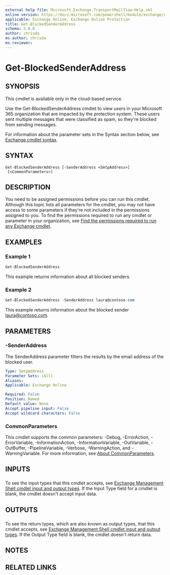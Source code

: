 ```yaml
---
external help file: Microsoft.Exchange.TransportMailflow-Help.xml
online version: https://docs.microsoft.com/powershell/module/exchange/get-blockedsenderaddress
applicable: Exchange Online, Exchange Online Protection
title: Get-BlockedSenderAddress
schema: 2.0.0
author: chrisda
ms.author: chrisda
ms.reviewer:
---
```


# Get-BlockedSenderAddress

## SYNOPSIS
This cmdlet is available only in the cloud-based service.

Use the Get-BlockedSenderAddress cmdlet to view users in your Microsoft 365 organization that are impacted by the protection system. These users sent multiple messages that were classified as spam, so they're blocked from sending messages.

For information about the parameter sets in the Syntax section below, see [Exchange cmdlet syntax](https://docs.microsoft.com/powershell/exchange/exchange-cmdlet-syntax).

## SYNTAX

```
Get-BlockedSenderAddress [-SenderAddress <SmtpAddress>]
 [<CommonParameters>]
```

## DESCRIPTION
You need to be assigned permissions before you can run this cmdlet. Although this topic lists all parameters for the cmdlet, you may not have access to some parameters if they're not included in the permissions assigned to you. To find the permissions required to run any cmdlet or parameter in your organization, see [Find the permissions required to run any Exchange cmdlet](https://docs.microsoft.com/powershell/exchange/find-exchange-cmdlet-permissions).

## EXAMPLES

### Example 1
```powershell
Get-BlockedSenderAddress
```

This example returns information about all blocked senders.

### Example 2
```powershell
Get-BlockedSenderAddress -SenderAddress laura@contoso.com
```

This example returns information about the blocked sender laura@contoso.com.

## PARAMETERS

### -SenderAddress
The SenderAddress parameter filters the results by the email address of the blocked user.

```yaml
Type: SmtpAddress
Parameter Sets: (All)
Aliases:
Applicable: Exchange Online

Required: False
Position: Named
Default value: None
Accept pipeline input: False
Accept wildcard characters: False
```

### CommonParameters
This cmdlet supports the common parameters: -Debug, -ErrorAction, -ErrorVariable, -InformationAction, -InformationVariable, -OutVariable, -OutBuffer, -PipelineVariable, -Verbose, -WarningAction, and -WarningVariable. For more information, see [About CommonParameters](https://docs.microsoft.com/powershell/module/microsoft.powershell.core/about/about_commonparameters).

## INPUTS

###  
To see the input types that this cmdlet accepts, see [Exchange Management Shell cmdlet input and output types](https://docs.microsoft.com/exchange/client-developer/management/exchange-management-shell-cmdlet-input-and-output-types). If the Input Type field for a cmdlet is blank, the cmdlet doesn't accept input data.

## OUTPUTS

###  
To see the return types, which are also known as output types, that this cmdlet accepts, see [Exchange Management Shell cmdlet input and output types](https://docs.microsoft.com/exchange/client-developer/management/exchange-management-shell-cmdlet-input-and-output-types). If the Output Type field is blank, the cmdlet doesn't return data.

## NOTES

## RELATED LINKS
